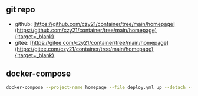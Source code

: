 ## git repo
  - github: [https://github.com/czy21/container/tree/main/homepage](https://github.com/czy21/container/tree/main/homepage){:target=_blank}
  - gitee: [https://gitee.com/czy21/container/tree/main/homepage](https://gitee.com/czy21/container/tree/main/homepage){:target=_blank}
## docker-compose
```bash
docker-compose --project-name homepage --file deploy.yml up --detach --remove-orphans
```